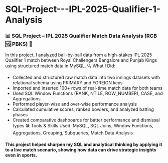 # SQL-Project---IPL-2025-Qualifier-1-Analysis
###  📊 SQL Project – IPL 2025 Qualifier Match Data Analysis (RCB 🆚 PBKS) 🏏
 In this project, I analyzed ball-by-ball data from a high-stakes IPL 2025 Qualifier 1 match between Royal Challengers Bangalore and Punjab Kings using structured match data in MySQL.
 🔍 What I Did:
 - Collected and structured raw match data into two innings datasets with relational schema using PRIMARY and FOREIGN keys
 - Imported and inserted 100+ rows of real-time match data for both teams
 - Used SQL Window Functions (RANK, NTILE, ROW_NUMBER), CASE, and Aggregations
 - Performed player-wise and over-wise performance analysis
 - Calculated cumulative scores, ranked bowlers, and analyzed batting phases
 - Created comparative dashboards for batter performance and dismissal types
 🛠️ Tools & Skills Used: MySQL, SQL Joins, Window Functions, Aggregations, Grouping, Subqueries, Match Data Analysis
 #### This project helped sharpen my SQL and analytical thinking by applying it to a live match scenario, showing how data can drive strategic insights even in sports.
